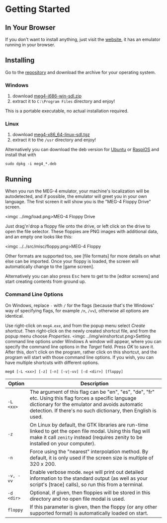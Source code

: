 Getting Started
===============

In Your Browser
---------------

If you don't want to install anything, just visit the [website](https://bztsrc.gitlab.io/meg4), it has an emulator running
in your browser.

Installing
----------

Go to the [repository](https://gitlab.com/bztsrc/meg4/tree/binaries) and download the archive for your operating system.

### Windows

1. download [meg4-i686-win-sdl.zip](https://gitlab.com/bztsrc/meg4/raw/binaries/tngp-i686-win-sdl.zip)
2. extract it to `C:\Program Files` directory and enjoy!

This is a portable executable, no actual installation required.

### Linux

1. download [meg4-x86_64-linux-sdl.tgz](https://gitlab.com/bztsrc/meg4/raw/binaries/meg4-x86_64-linux-sdl.tgz)
2. extract it to the `/usr` directory and enjoy!

Alternatively you can download the deb version for [Ubuntu](https://gitlab.com/bztsrc/meg4/raw/binaries/meg4_0.0.1-amd64.deb)
or [RaspiOS](https://gitlab.com/bztsrc/meg4/raw/binaries/meg4_0.0.1-armhf.deb) and install that with
```
sudo dpkg -i meg4_*.deb
```

Running
-------

When you run the MEG-4 emulator, your machine's localization will be autodetected, and if possible, the emulator will greet you
in your own language. The first screen it will show you is the "MEG-4 Floppy Drive" screen.

<imgc ../img/load.png><fig>MEG-4 Floppy Drive</fig>

Just drag'n'drop a floppy file onto the drive, or <mbl> left click on the drive to open the file selector. These floppies are PNG
images with additional data, and an empty one looks like this:

<imgc ../../src/misc/floppy.png><fig>MEG-4 Floppy</fig>

Other formats are supported too, see [file formats] for more details on what else can be imported. Once your floppy is loaded,
the screen will automatically change to the [game screen].

Alternatively you can also press <kbd>Esc</kbd> here to get to the [editor screens] and start creating contents from ground up.

### Command Line Options

On Windows, replace `-` with `/` for the flags (because that's the Windows' way of specifying flags, for example `/n`, `/vv`),
otherwise all options are identical.

Use <mbr> right-click on `meg4.exe`, and from the popup menu select *Create shortcut*. Then <mbr> right-click on the newly created
shortcut file, and from the popup menu choose *Properties*.
<imgc ../img/winshortcut.png><fig>Setting command line options under Windows</fig>
A window will appear, where you can specify the command line options in the *Target* field. Press *OK* to save it. After this,
don't click on the program, rather click on this shortcut, and the program will start with those command line options. If you
wish, you can have multiple shortcuts with different options.

```
meg4 [-L <xx>] [-z] [-n] [-v|-vv] [-d <dir>] [floppy]
```

| Option     | Description |
|------------|-------------|
| `-L <xx>`  | The argument of this flag can be "en", "es", "de", "fr" etc. Using this flag forces a specific language dictionary for the emulator and avoids automatic detection. If there's no such dictionary, then English is used. |
| `-z`       | On Linux by default, the GTK libraries are run-time linked to get the open file modal. Using this flag will make it call `zenity` instead (requires zenity to be installed on your computer). |
| `-n`       | Force using the "nearest" interpolation method. By default, it is only used if the screen size is multiple of 320 x 200. |
| `-v, -vv`  | Enable verbose mode. `meg4` will print out detailed information to the standard output (as well as your script's [trace] calls), so run this from a terminal. |
| `-d <dir>` | Optional, if given, then floppies will be stored in this directory and no open file modal is used. |
| `floppy`   | If this parameter is given, then the floppy (or any other supported format) is automatically loaded on start. |
